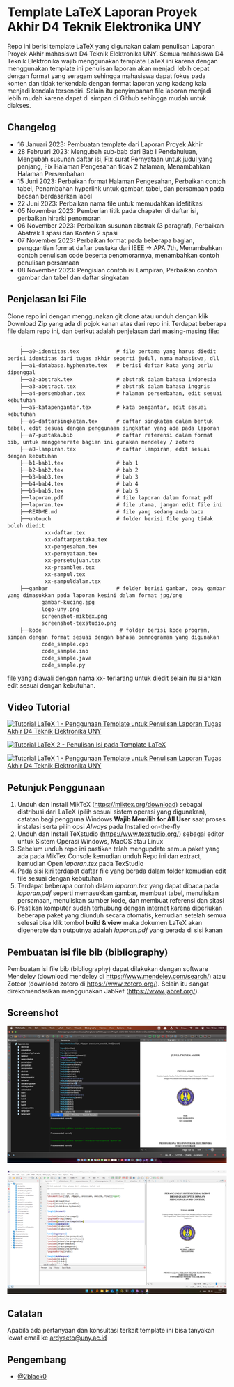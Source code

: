 
# Template LaTeX Laporan Proyek Akhir D4 Teknik Elektronika UNY

Repo ini berisi template LaTeX yang digunakan dalam penulisan Laporan Proyek Akhir mahasiswa D4 Teknik Elektronika UNY. Semua mahasiswa D4 Teknik Elektronika wajib menggunakan template LaTeX ini karena dengan menggunakan template ini penulisan laporan akan menjadi lebih cepat dengan format yang seragam sehingga mahasiswa dapat fokus pada konten dan tidak terkendala dengan format laporan yang kadang kala menjadi kendala tersendiri. Selain itu penyimpanan file laporan menjadi lebih mudah karena dapat di simpan di Github sehingga mudah untuk diakses.

## Changelog

- 16 Januari 2023: Pembuatan template dari Laporan Proyek Akhir
- 28 Februari 2023: Mengubah sub-bab dari Bab I Pendahuluan, Mengubah susunan daftar isi, Fix surat Pernyataan untuk judul yang panjang, Fix Halaman Pengesahan tidak 2 halaman, Menambahkan Halaman Persembahan
- 15 Juni 2023: Perbaikan format Halaman Pengesahan, Perbaikan contoh tabel, Penambahan hyperlink untuk gambar, tabel, dan persamaan pada bacaan berdasarkan label
- 22 Juni 2023: Perbaikan nama file untuk memudahkan idefitikasi
- 05 November 2023: Pemberian titik pada chapater di daftar isi, perbaikan hirarki penomoran
- 06 November 2023: Perbaikan susunan abstrak (3 paragraf), Perbaikan Abstrak 1 spasi dan Konten 2 spasi
- 07 November 2023: Perbaikan format pada beberapa bagian, penggantian format daftar pustaka dari IEEE -> APA 7th, Menambahkan contoh penulisan code beserta penomorannya, menambahkan contoh penulisan persamaan
- 08 November 2023: Pengisian contoh isi Lampiran, Perbaikan contoh gambar dan tabel dan daftar singkatan

## Penjelasan Isi File

Clone repo ini dengan menggunakan git clone atau unduh dengan klik Download Zip yang ada di pojok kanan atas dari repo ini. Terdapat beberapa file dalam repo ini, dan berikut adalah penjelasan dari masing-masing file:

        .
        ├──a0-identitas.tex            # file pertama yang harus diedit berisi identitas dari tugas akhir seperti judul, nama mahasiswa, dll
        ├──a1-database.hyphenate.tex   # berisi daftar kata yang perlu dipenggal
        ├──a2-abstrak.tex              # abstrak dalam bahasa indonesia
        ├──a3-abstract.tex             # abstrak dalam bahasa inggris
        ├──a4-persembahan.tex          # halaman persembahan, edit sesuai kebutuhan
        ├──a5-katapengantar.tex        # kata pengantar, edit sesuai kebutuhan
        ├──a6-daftarsingkatan.tex      # daftar singkatan dalam bentuk tabel, edit sesuai dengan penggunaan singkatan yang ada pada laporan
        ├──a7-pustaka.bib              # daftar referensi dalam format bib, untuk menggenerate bagian ini gunakan mendeley / zotero
        ├──a8-lampiran.tex             # daftar lampiran, edit sesuai dengan kebutuhan
        ├──b1-bab1.tex                 # bab 1
        ├──b2-bab2.tex                 # bab 2
        ├──b3-bab3.tex                 # bab 3
        ├──b4-bab4.tex                 # bab 4
        ├──b5-bab5.tex                 # bab 5
        ├──laporan.pdf                 # file laporan dalam format pdf
        ├──laporan.tex                 # file utama, jangan edit file ini 
        ├──README.md                   # file yang sedang anda baca
        ├──untouch                     # folder berisi file yang tidak boleh diedit 
                xx-daftar.tex               
                xx-daftarpustaka.tex        
                xx-pengesahan.tex           
                xx-pernyataan.tex           
                xx-persetujuan.tex          
                xx-preambles.tex            
                xx-sampul.tex               
                xx-sampuldalam.tex          
        ├──gambar                      # folder berisi gambar, copy gambar yang dimasukkan pada laporan kesini dalam format jpg/png
               gambar-kucing.jpg
               logo-uny.png
               screenshot-miktex.png
               screenshot-texstudio.png
        ├──kode                         # folder berisi kode program, simpan dengan format sesuai dengan bahasa pemrograman yang digunakan
               code_sample.cpp
               code_sample.ino
               code_sample.java
               code_sample.py

file yang diawali dengan nama xx- terlarang untuk diedit selain itu silahkan edit sesuai dengan kebutuhan.

## Video Tutorial
[![Tutorial LaTeX 1 - Penggunaan Template untuk Penulisan Laporan Tugas Akhir D4 Teknik Elektronika UNY](https://www.youtube.com/watch?v=lnPTVrOGB90/maxresdefault.jpg)](https://www.youtube.com/watch?v=lnPTVrOGB90)

[![Tutorial LaTeX 2 - Penulisan Isi pada Template LaTeX](https://www.youtube.com/watch?v=4Qk_2pknhsM/maxresdefault.jpg)](https://www.youtube.com/watch?v=4Qk_2pknhsM)

[![Tutorial LaTeX 1 - Penggunaan Template untuk Penulisan Laporan Tugas Akhir D4 Teknik Elektronika UNY](https://i.ytimg.com/vi/lnPTVrOGB90/maxresdefault.jpg)](https://www.youtube.com/watch?v=lnPTVrOGB90)

## Petunjuk Penggunaan
1. Unduh dan Install MikTeX (https://miktex.org/download) sebagai distribusi dari LaTeX (pilih sesuai sistem operasi yang digunakan), catatan bagi pengguna Windows **Wajib Memilih for All User** saat proses instalasi serta pilih opsi _Always_ pada Installed on-the-fly
2. Unduh dan Install TeXstudio (https://www.texstudio.org/) sebagai editor untuk Sistem Operasi Windows, MacOS atau Linux
3. Sebelum unduh repo ini pastikan telah mengupdate semua paket yang ada pada MikTex Console kemudian unduh Repo ini dan extract, kemudian Open _laporan.tex_ pada TexStudio
4. Pada sisi kiri terdapat daftar file yang berada dalam folder kemudian edit file sesuai dengan kebutuhan
5. Terdapat beberapa contoh dalam _laporan.tex_ yang dapat dibaca pada _laporan.pdf_ seperti memasukkan gambar, membuat tabel, menuliskan persamaan, menuliskan sumber kode, dan membuat referensi dan sitasi
6. Pastikan komputer sudah terhubung dengan internet karena diperlukan beberapa paket yang diunduh secara otomatis, kemudian setelah semua selesai bisa klik tombol **build & view** maka dokumen LaTeX akan digenerate dan outputnya adalah _laporan.pdf_ yang berada di sisi kanan

## Pembuatan isi file bib (bibliography)
Pembuatan isi file bib (bibliography) dapat dilakukan dengan software Mendeley (download mendeley di https://www.mendeley.com/search/) atau Zoteor (download zotero di https://www.zotero.org/). Selain itu sangat direkomendasikan menggunakan JabRef (https://www.jabref.org/).

## Screenshot
![TexStudio on MacOS](gambar/screenshot-texstudio-macos.png "TexStudio on MacOS")

![TexStudio on Windows](gambar/screenshot-texstudio-windows.png "TexStudio on Windows")

## Catatan
Apabila ada pertanyaan dan konsultasi terkait template ini bisa tanyakan lewat email ke ardyseto@uny.ac.id

## Pengembang

- [@2black0](https://www.github.com/2black0)

